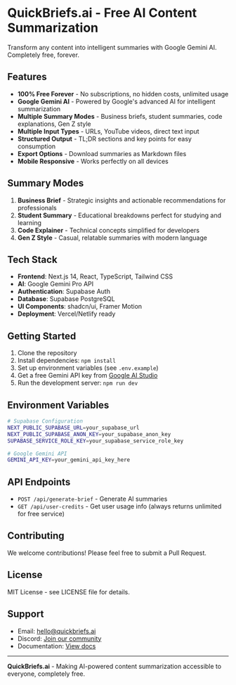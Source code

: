 # QuickBriefs.ai - Free AI Content Summarization

Transform any content into intelligent summaries with Google Gemini AI. Completely free, forever.

## Features

- **100% Free Forever** - No subscriptions, no hidden costs, unlimited usage
- **Google Gemini AI** - Powered by Google's advanced AI for intelligent summarization
- **Multiple Summary Modes** - Business briefs, student summaries, code explanations, Gen Z style
- **Multiple Input Types** - URLs, YouTube videos, direct text input
- **Structured Output** - TL;DR sections and key points for easy consumption
- **Export Options** - Download summaries as Markdown files
- **Mobile Responsive** - Works perfectly on all devices

## Summary Modes

1. **Business Brief** - Strategic insights and actionable recommendations for professionals
2. **Student Summary** - Educational breakdowns perfect for studying and learning  
3. **Code Explainer** - Technical concepts simplified for developers
4. **Gen Z Style** - Casual, relatable summaries with modern language

## Tech Stack

- **Frontend**: Next.js 14, React, TypeScript, Tailwind CSS
- **AI**: Google Gemini Pro API
- **Authentication**: Supabase Auth
- **Database**: Supabase PostgreSQL
- **UI Components**: shadcn/ui, Framer Motion
- **Deployment**: Vercel/Netlify ready

## Getting Started

1. Clone the repository
2. Install dependencies: `npm install`
3. Set up environment variables (see `.env.example`)
4. Get a free Gemini API key from [Google AI Studio](https://makersuite.google.com/app/apikey)
5. Run the development server: `npm run dev`

## Environment Variables

```bash
# Supabase Configuration
NEXT_PUBLIC_SUPABASE_URL=your_supabase_url
NEXT_PUBLIC_SUPABASE_ANON_KEY=your_supabase_anon_key
SUPABASE_SERVICE_ROLE_KEY=your_supabase_service_role_key

# Google Gemini API
GEMINI_API_KEY=your_gemini_api_key_here
```

## API Endpoints

- `POST /api/generate-brief` - Generate AI summaries
- `GET /api/user-credits` - Get user usage info (always returns unlimited for free service)

## Contributing

We welcome contributions! Please feel free to submit a Pull Request.

## License

MIT License - see LICENSE file for details.

## Support

- Email: hello@quickbriefs.ai
- Discord: [Join our community](https://discord.gg/SNtfZUjrqD)
- Documentation: [View docs](/docs)

---

**QuickBriefs.ai** - Making AI-powered content summarization accessible to everyone, completely free.